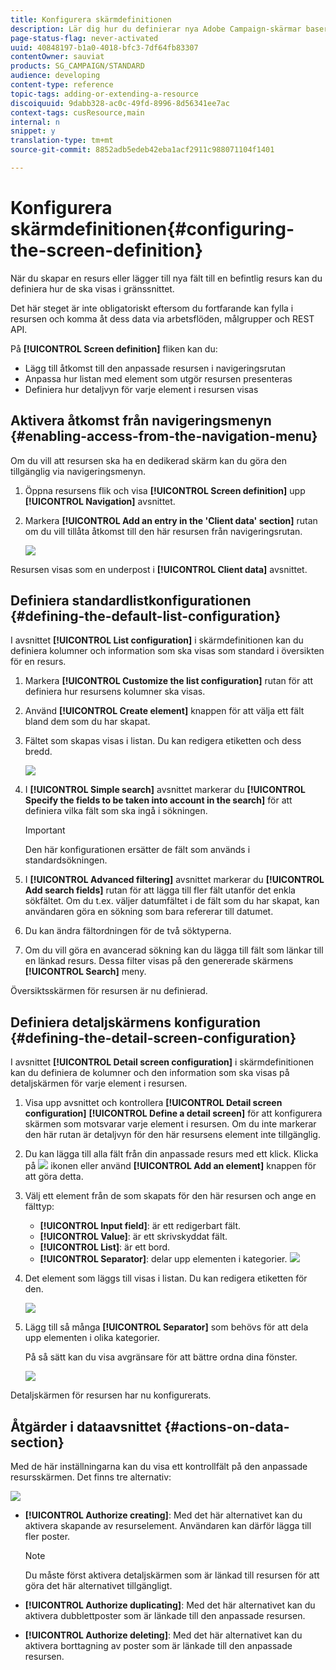 ```yaml
---
title: Konfigurera skärmdefinitionen
description: Lär dig hur du definierar nya Adobe Campaign-skärmar baserat på resursdatastrukturen.
page-status-flag: never-activated
uuid: 40848197-b1a0-4018-bfc3-7df64fb83307
contentOwner: sauviat
products: SG_CAMPAIGN/STANDARD
audience: developing
content-type: reference
topic-tags: adding-or-extending-a-resource
discoiquuid: 9dabb328-ac0c-49fd-8996-8d56341ee7ac
context-tags: cusResource,main
internal: n
snippet: y
translation-type: tm+mt
source-git-commit: 8852adb5edeb42eba1acf2911c988071104f1401

---
```



# Konfigurera skärmdefinitionen{#configuring-the-screen-definition}

När du skapar en resurs eller lägger till nya fält till en befintlig resurs kan du definiera hur de ska visas i gränssnittet.

Det här steget är inte obligatoriskt eftersom du fortfarande kan fylla i resursen och komma åt dess data via arbetsflöden, målgrupper och REST API.

På **[!UICONTROL Screen definition]** fliken kan du:

* Lägg till åtkomst till den anpassade resursen i navigeringsrutan
* Anpassa hur listan med element som utgör resursen presenteras
* Definiera hur detaljvyn för varje element i resursen visas

## Aktivera åtkomst från navigeringsmenyn {#enabling-access-from-the-navigation-menu}

Om du vill att resursen ska ha en dedikerad skärm kan du göra den tillgänglig via navigeringsmenyn.

1. Öppna resursens flik och visa **[!UICONTROL Screen definition]** upp **[!UICONTROL Navigation]** avsnittet.
1. Markera **[!UICONTROL Add an entry in the 'Client data' section]** rutan om du vill tillåta åtkomst till den här resursen från navigeringsrutan.

   ![](assets/schema_extension_19.png)

Resursen visas som en underpost i **[!UICONTROL Client data]** avsnittet.

## Definiera standardlistkonfigurationen {#defining-the-default-list-configuration}

I avsnittet **[!UICONTROL List configuration]** i skärmdefinitionen kan du definiera kolumner och information som ska visas som standard i översikten för en resurs.

1. Markera **[!UICONTROL Customize the list configuration]** rutan för att definiera hur resursens kolumner ska visas.
1. Använd **[!UICONTROL Create element]** knappen för att välja ett fält bland dem som du har skapat.
1. Fältet som skapas visas i listan. Du kan redigera etiketten och dess bredd.

   ![](assets/schema_extension_20.png)

1. I **[!UICONTROL Simple search]** avsnittet markerar du **[!UICONTROL Specify the fields to be taken into account in the search]** för att definiera vilka fält som ska ingå i sökningen.

   >[!IMPORTANT]
   >
   >Den här konfigurationen ersätter de fält som används i standardsökningen.

1. I **[!UICONTROL Advanced filtering]** avsnittet markerar du **[!UICONTROL Add search fields]** rutan för att lägga till fler fält utanför det enkla sökfältet. Om du t.ex. väljer datumfältet i de fält som du har skapat, kan användaren göra en sökning som bara refererar till datumet.
1. Du kan ändra fältordningen för de två söktyperna.
1. Om du vill göra en avancerad sökning kan du lägga till fält som länkar till en länkad resurs. Dessa filter visas på den genererade skärmens **[!UICONTROL Search]** meny.

Översiktsskärmen för resursen är nu definierad.

## Definiera detaljskärmens konfiguration {#defining-the-detail-screen-configuration}

I avsnittet **[!UICONTROL Detail screen configuration]** i skärmdefinitionen kan du definiera de kolumner och den information som ska visas på detaljskärmen för varje element i resursen.

1. Visa upp avsnittet och kontrollera **[!UICONTROL Detail screen configuration]** **[!UICONTROL Define a detail screen]** för att konfigurera skärmen som motsvarar varje element i resursen. Om du inte markerar den här rutan är detaljvyn för den här resursens element inte tillgänglig.
1. Du kan lägga till alla fält från din anpassade resurs med ett klick. Klicka på ![](assets/addallfieldsicon.png) ikonen eller använd **[!UICONTROL Add an element]** knappen för att göra detta.
1. Välj ett element från de som skapats för den här resursen och ange en fälttyp:

   * **[!UICONTROL Input field]**: är ett redigerbart fält.
   * **[!UICONTROL Value]**: är ett skrivskyddat fält.
   * **[!UICONTROL List]**: är ett bord.
   * **[!UICONTROL Separator]**: delar upp elementen i kategorier.
   ![](assets/schema_extension_23.png)

1. Det element som läggs till visas i listan. Du kan redigera etiketten för den.

   ![](assets/schema_extension_22.png)

1. Lägg till så många **[!UICONTROL Separator]** som behövs för att dela upp elementen i olika kategorier.

   På så sätt kan du visa avgränsare för att bättre ordna dina fönster.

   ![](assets/schema_extension_25.png)

Detaljskärmen för resursen har nu konfigurerats.

## Åtgärder i dataavsnittet {#actions-on-data-section}

Med de här inställningarna kan du visa ett kontrollfält på den anpassade resursskärmen. Det finns tre alternativ:

![](assets/schema_extension_actions.png)

* **[!UICONTROL Authorize creating]**: Med det här alternativet kan du aktivera skapande av resurselement. Användaren kan därför lägga till fler poster.

   >[!NOTE]
   >
   >Du måste först aktivera detaljskärmen som är länkad till resursen för att göra det här alternativet tillgängligt.

* **[!UICONTROL Authorize duplicating]**: Med det här alternativet kan du aktivera dubblettposter som är länkade till den anpassade resursen.
* **[!UICONTROL Authorize deleting]**: Med det här alternativet kan du aktivera borttagning av poster som är länkade till den anpassade resursen.
